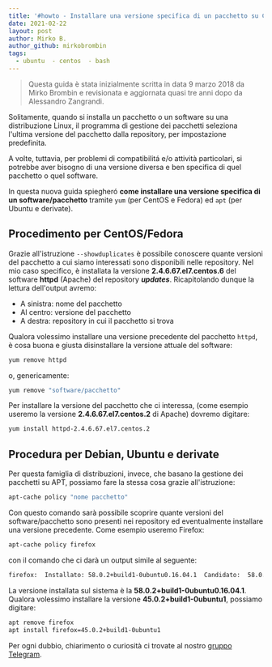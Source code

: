 ```yaml
---
title: '#howto - Installare una versione specifica di un pacchetto su CentOS, Fedora, Debian, Ubuntu e derivate'
date: 2021-02-22
layout: post
author: Mirko B.
author_github: mirkobrombin
tags:
  - ubuntu  - centos  - bash
---
```

> Questa guida è stata inizialmente scritta in data 9 marzo 2018 da Mirko Brombin e revisionata e aggiornata quasi tre anni dopo da Alessandro Zangrandi.

Solitamente, quando si installa un pacchetto o un software su una distribuzione Linux, il programma di gestione dei pacchetti seleziona l'ultima versione del pacchetto dalla repository, per impostazione predefinita.

A volte, tuttavia, per problemi di compatibilitá e/o attività particolari, si potrebbe aver bisogno di una versione diversa e ben specifica di quel pacchetto o quel software.

In questa nuova guida spiegheró **come installare una versione specifica di un software/pacchetto** tramite `yum` (per CentOS e Fedora) ed `apt` (per Ubuntu e derivate).

## Procedimento per CentOS/Fedora

Grazie all'istruzione `--showduplicates` è possibile conoscere quante versioni del pacchetto a cui siamo interessati sono disponibili nelle repository. Nel mio caso specifico, è installata la versione  <strong>2.4.6.67.el7.centos.6</strong> del software <strong>httpd</strong> (Apache) del repository <strong><em>updates</em></strong>. Ricapitolando dunque la lettura dell'output avremo:

<ul>
	<li>A sinistra: nome del pacchetto</li>
    <li>Al centro: versione del pacchetto</li>
    <li>A destra: repository in cui il pacchetto si trova</li>
</ul>

Qualora volessimo installare una versione precedente del pacchetto `httpd`, è cosa buona e giusta disinstallare la versione attuale del software:
```bash
yum remove httpd
```
o, genericamente:
```bash
yum remove "software/pacchetto"
```

Per installare la versione del pacchetto che ci interessa, (come esempio useremo la versione <strong>2.4.6.67.el7.centos.2</strong> di Apache) dovremo digitare:
```bash
yum install httpd-2.4.6.67.el7.centos.2
```
## Procedura per Debian, Ubuntu e derivate

Per questa famiglia di distribuzioni, invece, che basano la gestione dei pacchetti su APT, possiamo fare la stessa cosa grazie all'istruzione:
```bash
apt-cache policy "nome pacchetto"
```
Con questo comando sarà possibile scoprire quante versioni del software/pacchetto sono presenti nei repository ed eventualmente installare una versione precedente. Come esempio useremo Firefox:
```bash
apt-cache policy firefox
```
con il comando che ci darà un output simile al seguente:
```bash
firefox:  Installato: 58.0.2+build1-0ubuntu0.16.04.1  Candidato:  58.0.2+build1-0ubuntu0.16.04.1  Tabella versione: *** 58.0.2+build1-0ubuntu0.16.04.1 500        500 http://de.archive.ubuntu.com/ubuntu xenial-updates/main amd64 Packages        500 http://security.ubuntu.com/ubuntu xenial-security/main amd64 Packages        100 /var/lib/dpkg/status     45.0.2+build1-0ubuntu1 500        500 http://de.archive.ubuntu.com/ubuntu xenial/main amd64 Packages
```
La versione installata sul sistema è la <strong>58.0.2+build1-0ubuntu0.16.04.1</strong>. Qualora volessimo installare la versione <strong>45.0.2+build1-0ubuntu1</strong>, possiamo digitare:
```bash
apt remove firefox
apt install firefox=45.0.2+build1-0ubuntu1
```

Per ogni dubbio, chiarimento o curiosità ci trovate al nostro <a href="https://t.me/linuxpeople">gruppo Telegram</a>.